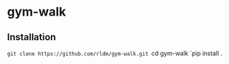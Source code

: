 # gym-walk

## Installation

`git clone https://github.com/rldm/gym-walk.git
`cd gym-walk
`pip install .